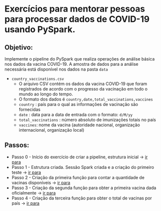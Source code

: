 # Exercícios para mentorar pessoas para processar dados de COVID-19 usando PySpark.

## Objetivo:
Implemente o pipeline do PySpark que realiza operações de análise básica nos dados da vacina COVID-19. A amostra de dados para a análise necessária está disponível nos dados na pasta `data`

- `country_vaccinations.csv` 
  - O arquivo CSV contém os dados da vacina COVID-19 que foram registrados de acordo com o progresso da vacinação em todo o mundo ao longo do tempo.
  - O formato dos dados é `country,date,total_vaccinations,vaccines`
  - `country` : país para o qual as informações de vacinação são fornecidas
  - `date` : data para a data de entrada com o formato: `d/M/yy`
  - `total_vaccinations` : número absoluto de imunizações totais no país
  - `vaccines`: nome da vacina (autoridade nacional, organização internacional, organização local)

## Passos:

* Passo 0 - Início do exercício de criar a pipeline, estrutura inicial -> [ir para](step-0)
* Passo 1 - Estrutura criada. Sessão Spark criada e a criação do primeiro teste -> [ir para](step-1)
* Passo 2 - Criação da primeira função para contar a quantidade de vacinas disponíveis -> [ir para](step-2)
* Passo 3 - Criação da segunda função para obter a primeira vacina dada oficialmente ->  [ir para](step-3)
* Passo 4 - Criação da terceira função para obter o total de vacinas por país -> [ir para](step-4)
